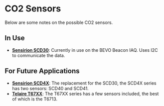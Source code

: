 # CO2 Sensors
Below are some notes on the possible CO2 sensors.

## In Use

* **[Sensirion SCD30](https://www.sensirion.com/fileadmin/user_upload/customers/sensirion/Dokumente/9.5_CO2/Sensirion_CO2_Sensors_SCD30_Datasheet.pdf)**: Currently in use on the BEVO Beacon IAQ. Uses I2C to communicate the data.

## For Future Applications

* **[Sensirion SCD4X](https://www.sensirion.com/en/environmental-sensors/carbon-dioxide-sensors/carbon-dioxide-sensor-scd4x/)**: The replacement for the SCD30, the SCD4X series has two sensors: SCD40 and SCD41.
* **[Telaire T67XX](https://www.amphenol-sensors.com/en/telaire/co2/525-co2-sensor-modules/3399-t6713)**: The T67XX series has a few sensors included, the best of which is the T6713. 
